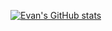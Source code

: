 [![Evan's GitHub stats](https://github-readme-stats.vercel.app/api?username=evanhuang117)](https://github.com/evanhuang117/github-readme-stats&show_icons=true$theme=material-palenight)
